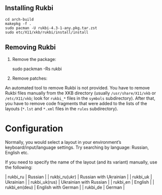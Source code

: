 ## Installing Rukbi


    cd arch-build
    makepkg -f .
    sudo pacman -U rukbi-4.3-1-any.pkg.tar.zst
    sudo etc/X11/xkb/rukbi/install/install

## Removing Rukbi

1. Remove the package:

    sudo packman -Rs rukbi

2. Remove patches:

An automated tool to remove Rukbi is not provided. You have to remove Rukbi files manually from the XKB directory
(usually `/usr/share/X11/xkb` or `/etc/X11/xkb`; look for `rukbi_*` files in the `symbols` subdirectory). After that,
you have to remove code fragments that were added to the lists of the layouts (`*.lst` and `*.xml` files in the `rules`
subdirectory).

Configuration
=============

Normally, you would select a layout in your environment’s keyboard/input/language settings. Try searching by language:
Russian, English etc.

If you need to specify the name of the layout (and its variant) manually, use the following:

| rukbi_ru      | Russian                |
| rukbi_ru(ukr) | Russian with Ukrainian |
| rukbi_uk      | Ukrainian              |
| rukbi_uk(rus) | Ukrainian with Russian |
| rukbi_en      | English                |
| rukbi_en(deu) | English with German    |
| rukbi_de      | German                 |
